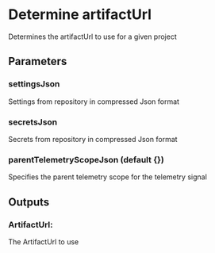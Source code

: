 # Determine artifactUrl
Determines the artifactUrl to use for a given project
## Parameters
### settingsJson
Settings from repository in compressed Json format
### secretsJson
Secrets from repository in compressed Json format
### parentTelemetryScopeJson (default {})
Specifies the parent telemetry scope for the telemetry signal

## Outputs
### ArtifactUrl:
The ArtifactUrl to use
